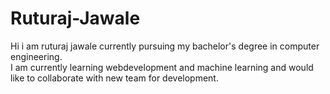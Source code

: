 # Ruturaj-Jawale
Hi i am ruturaj jawale currently pursuing my bachelor's degree in computer engineering. <br>
I am currently learning webdevelopment and machine learning and would like to collaborate with new team for development.
